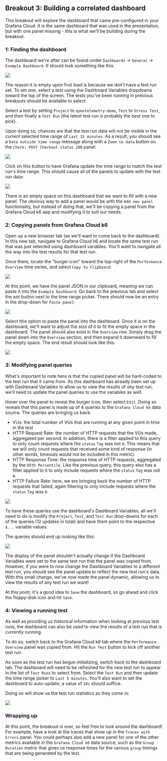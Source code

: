 ## Breakout 3: Building a correlated dashboard

This breakout will explore the dashboard that came pre-configured in your Grafana Cloud. It is the same dashboard that was used in the presentation, but with one panel missing - this is what we'll be building during the breakout.

### 1: Finding the dashboard

The dashboard we're after can be found under `Dashboards` -> `General` -> `Example Dashboard`. It should look something like this:

![](images/32-example-dashboard-empty.png)

The reason it is empty upon first load is because we don't have a test run set. To set one, select a test using the Dashboard Variables dropdowns toward the top of the screen. The tests you've been running in previous breakouts should be available to select.

Select a test by setting `Project` to `opentelemetry-demo`, `Test` to `Stress Test`, and then finally a `Test Run` (the latest test run is probably the best one to pick).

Upon doing so, chances are that the test run data will not be visible in the current selected time range of `Last 15 minutes`. As a result, you should see a `Data outside time range` message along with a `Zoom to data` button on the `Check: POST Checkout status 200` panel:

![](images/33-zoom-to-data.png)

Click on this button to have Grafana update the time range to match the test run's time range. This should cause all of the panels to update with the test run data:

![](images/34-example-dashboard-populated.png)

There is an empty space on this dashboard that we want to fill with a new panel. The obvious way to add a panel would be with the `Add new panel` functionality, but instead of doing that, we'll be copying a panel from the Grafana Cloud k6 app and modifying it to suit our needs.

### 2: Copying panels from Grafana Cloud k6

Open up a new browser tab (as we'll want to come back to the dashboard). In this new tab, navigate to Grafana Cloud k6 and locate the same test run that was just selected using dashboard variables. You'll want to navigate all the way into the test results for that test run.

Once there, locate the "burger icon" toward the top-right of the `Performance Overview` time series, and select `Copy to Clipboard`:

![](images/35-copy-to-clipboard.png)

At this point, we have the panel JSON in our clipboard, meaning we can paste it into the `Example Dashboard`. Go back to the previous tab and select the `Add` button next to the time range picker. There should now be an entry in the drop-down for `Paste panel`:

![](images/36-paste-panel.png)

Select this option to paste the panel into the dashboard. Once it is on the dashboard, we'll want to adjust the size of it to fit the empty space in the dashboard. The panel should also exist in the `Overview` row. Simply drag the panel down into the `Overview` section, and then expand it downward to fill the empty space. The end result should look like this:

![](images/37-pasted-panel.png)

### 3: Modifying panel queries

What's important to note here is that the copied panel will be hard-coded to the test run that it came from. As this dashboard has already been set up with Dashboard Variables to allow us to view the results of *any* test run, we'll need to update the panel queries to use the variables as well.

Hover over the panel to reveal the burger icon, then select `Edit`. Doing so reveals that this panel is made up of 4 queries to the `Grafana Cloud k6` data source. The queries are bringing us back:

- VUs: the total number of VUs that are running at any given point in time in the test
- HTTP Request Rate: the number of HTTP requests that the VUs made, aggregated per second. In addition, there is a filter applied to this query to only count requests where the `status` `Tag` was not `0`. This means that we will only count requests that received some kind of response (in other words, timeouts would not be included in this metric).
- HTTP Response Time: the response time of HTTP requests, aggregated by the `95th Percentile`. Like the previous query, this query also has a filter applied to it to only include requests where the `status` `Tag` was not `0`.
- HTTP Failure Rate: here, we are bringing back the number of HTTP requests that failed, again filtering to only include requests where the `status` `Tag` was `0`.

![](images/38-panel-queries.png)

To have these queries use the dashboard's Dashboard Variables, all we'll need to do is modify the `Project`, `Test`, and `Test Run` drop-downs for each of the queries (12 updates in total) and have them point to the respective `$...` variable values.

The queries should end up looking like this:

![](images/39-dashboard-variables-set.png)

The display of the panel shouldn't actually change if the Dashboard Variables were set to the same test run that the panel was copied from. However, if you were to now change the Dashboard Variables to a different test run, you should see the panel update to reflect the new test run's data. With this small change, we've now made the panel dynamic, allowing us to view the results of any test run we want!

At this point, it's a good idea to `Save` the dashboard, so go ahead and click the floppy-disk icon and hit `Save`.

### 4: Viewing a running test

As well as providing us historical information when looking at previous test runs, the dashboard can also be used to view the results of a test run that is currently running.

To do so, switch back to the Grafana Cloud k6 tab where the `Performance Overview` panel was copied from. Hit the `Run Test` button to kick off another test run.

As soon as the test run has begun initializing, switch back to the dashboard tab. The dashboard will need to be refreshed for the new test run to appear in the list of `Test Runs` to select from. Select the `Test Run` and then update the time range picker to `Last 5 minutes`. You'll also want to set the dashboard to auto-update; a value of `10s` should suffice.

Doing so will show us the test run statistics as they come in:

![](images/40-realtime-dashboard.png)

### Wrapping up

At this point, the breakout is over, so feel free to look around the dashboard! For example, have a look at the traces that show up in the `Traces with Errors` panel. You could perhaps also add a new panel for one of the other metrics available in the `Grafana Cloud k6` data source, such as the `Group Duration` metric that gives us response times for the various `group` timings that are being generated by the test.
